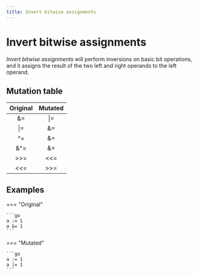 ```yaml
---
title: Invert bitwise assignments
---
```


# Invert bitwise assignments

_Invert bitwise assignments_ will perform inversions on basic bit operations, and it assigns the result of the two left
and right operands to the left operand.

## Mutation table

| Original | Mutated |
|:--------:|:-------:|
|    &=    |   \|=   |
|    \|=   |    &=   |
|    ^=    |   &=    |
|   &^=    |   &=    |
|   >>=    |   <<=   |
|   <<=    |   >>=   |

## Examples

=== "Original"

    ```go
    a := 1
    a &= 1
    ```

=== "Mutated"

    ```go
    a := 1
    a |= 1
    ```
